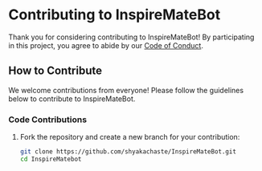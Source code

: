 # Contributing to InspireMateBot

Thank you for considering contributing to InspireMateBot! By participating in this project, you agree to abide by our [Code of Conduct](baddir).

## How to Contribute

We welcome contributions from everyone! Please follow the guidelines below to contribute to InspireMateBot.

### Code Contributions

1. Fork the repository and create a new branch for your contribution:

   ```bash
   git clone https://github.com/shyakachaste/InspireMateBot.git
   cd InspireMatebot
   ```
